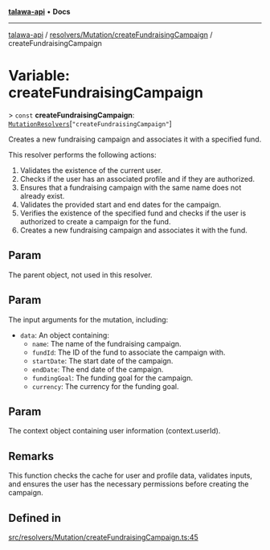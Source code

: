[**talawa-api**](../../../../README.md) • **Docs**

***

[talawa-api](../../../../modules.md) / [resolvers/Mutation/createFundraisingCampaign](../README.md) / createFundraisingCampaign

# Variable: createFundraisingCampaign

\> `const` **createFundraisingCampaign**: [`MutationResolvers`](../../../../types/generatedGraphQLTypes/type-aliases/MutationResolvers.md)\[`"createFundraisingCampaign"`\]

Creates a new fundraising campaign and associates it with a specified fund.

This resolver performs the following actions:

1. Validates the existence of the current user.
2. Checks if the user has an associated profile and if they are authorized.
3. Ensures that a fundraising campaign with the same name does not already exist.
4. Validates the provided start and end dates for the campaign.
5. Verifies the existence of the specified fund and checks if the user is authorized to create a campaign for the fund.
6. Creates a new fundraising campaign and associates it with the fund.

## Param

The parent object, not used in this resolver.

## Param

The input arguments for the mutation, including:
  - `data`: An object containing:
    - `name`: The name of the fundraising campaign.
    - `fundId`: The ID of the fund to associate the campaign with.
    - `startDate`: The start date of the campaign.
    - `endDate`: The end date of the campaign.
    - `fundingGoal`: The funding goal for the campaign.
    - `currency`: The currency for the funding goal.

## Param

The context object containing user information (context.userId).

## Remarks

This function checks the cache for user and profile data, validates inputs, and ensures the user has the necessary permissions before creating the campaign.

## Defined in

[src/resolvers/Mutation/createFundraisingCampaign.ts:45](https://github.com/PalisadoesFoundation/talawa-api/blob/1f38da5423898626c6ebfa24896a9c3d008195c6/src/resolvers/Mutation/createFundraisingCampaign.ts#L45)
